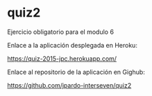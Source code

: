 # quiz2
Ejercicio obligatorio para el modulo 6

Enlace a la aplicación desplegada en Heroku:

https://quiz-2015-jpc.herokuapp.com/

Enlace al repositorio de la aplicación en Gighub:

https://github.com/jpardo-interseven/quiz2


